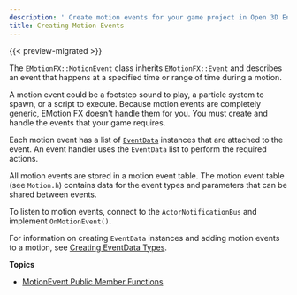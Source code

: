 ```yaml
---
description: ' Create motion events for your game project in Open 3D Engine. '
title: Creating Motion Events
---
```


{{< preview-migrated >}}

The `EMotionFX::MotionEvent` class inherits `EMotionFX::Event` and describes an event that happens at a specified time or range of time during a motion\.

A motion event could be a footstep sound to play, a particle system to spawn, or a script to execute\. Because motion events are completely generic, EMotion FX doesn't handle them for you\. You must create and handle the events that your game requires\.

Each motion event has a list of [`EventData`](/docs/user-guide/visualization/animation/character-editor/custom-events-parameters-creating-eventdata-types.md) instances that are attached to the event\. An event handler uses the `EventData` list to perform the required actions\.

All motion events are stored in a motion event table\. The motion event table \(see `Motion.h`\) contains data for the event types and parameters that can be shared between events\.

To listen to motion events, connect to the `ActorNotificationBus` and implement `OnMotionEvent()`\.

For information on creating `EventData` instances and adding motion events to a motion, see [Creating EventData Types](/docs/user-guide/visualization/animation/character-editor/custom-events-parameters-creating-eventdata-types.md)\.

**Topics**
+ [MotionEvent Public Member Functions](/docs/user-guide/visualization/animation/character-editor/custom-events-parameters-motionevent-public-member-functions.md)
